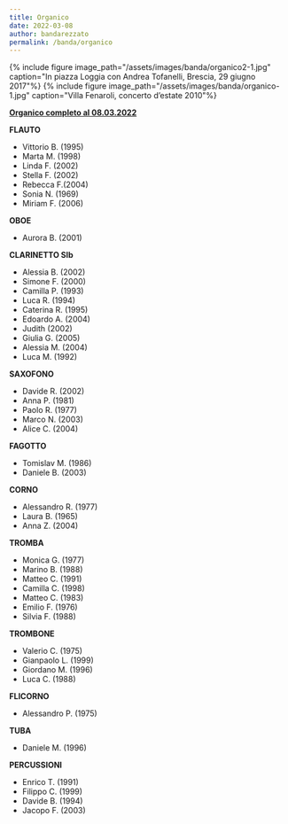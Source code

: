 ```yaml
---
title: Organico
date: 2022-03-08
author: bandarezzato
permalink: /banda/organico
---
```

{% include figure image_path="/assets/images/banda/organico2-1.jpg" caption="In piazza Loggia con Andrea Tofanelli, Brescia, 29 giugno 2017"%}
{% include figure image_path="/assets/images/banda/organico-1.jpg" caption="Villa Fenaroli, concerto d&#8217;estate 2010"%}

<span style="text-decoration: underline;"><strong>Organico completo al 08.03.2022</strong></span>

**FLAUTO**
- Vittorio B. (1995)
- Marta M. (1998)
- Linda F. (2002)
- Stella F. (2002)
- Rebecca F.(2004)
- Sonia N. (1969)
- Miriam F. (2006)

**OBOE**
- Aurora B. (2001)

**CLARINETTO SIb**
- Alessia B. (2002)
- Simone F. (2000)
- Camilla P. (1993)
- Luca R. (1994)
- Caterina R. (1995)
- Edoardo A. (2004)
- Judith (2002)
- Giulia G. (2005)
- Alessia M. (2004)
- Luca M. (1992)

**SAXOFONO**
- Davide R. (2002)
- Anna P. (1981)
- Paolo R. (1977)
- Marco N. (2003)
- Alice C. (2004)

**FAGOTTO**
- Tomislav M. (1986)
- Daniele B. (2003)

**CORNO**
- Alessandro R. (1977)
- Laura B. (1965)
- Anna Z. (2004)

**TROMBA**
- Monica G. (1977)
- Marino B. (1988)
- Matteo C. (1991)
- Camilla C. (1998)
- Matteo C. (1983)
- Emilio F. (1976)
- Silvia F. (1988)

**TROMBONE**
- Valerio C. (1975)
- Gianpaolo L. (1999)
- Giordano M. (1996)
- Luca C. (1988)

**FLICORNO**
- Alessandro P. (1975)

**TUBA**
- Daniele M. (1996)

**PERCUSSIONI**
- Enrico T. (1991)
- Filippo C. (1999)
- Davide B. (1994)
- Jacopo F. (2003)
